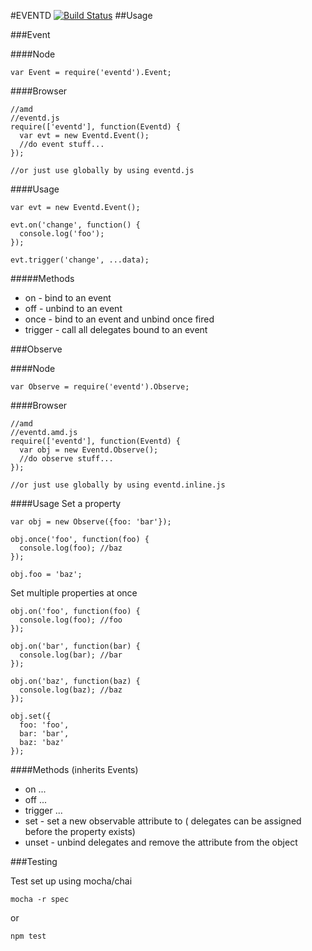 #EVENTD
[![Build Status](https://travis-ci.org/web-mech/eventd.png?branch=master)](https://travis-ci.org/web-mech/eventd)
##Usage

###Event

####Node
```
var Event = require('eventd').Event;
```

####Browser
```
//amd
//eventd.js
require(['eventd'], function(Eventd) {
  var evt = new Eventd.Event();
  //do event stuff...
});

//or just use globally by using eventd.js
```

####Usage
```
var evt = new Eventd.Event();

evt.on('change', function() {
  console.log('foo');
});

evt.trigger('change', ...data);
```

#####Methods
 - on - bind to an event
 - off - unbind to an event
 - once - bind to an event and unbind once fired
 - trigger - call all delegates bound to an event



###Observe

####Node
```
var Observe = require('eventd').Observe;
```

####Browser
```
//amd
//eventd.amd.js
require(['eventd'], function(Eventd) {
  var obj = new Eventd.Observe();
  //do observe stuff...
});

//or just use globally by using eventd.inline.js
```


####Usage
Set a property
```
var obj = new Observe({foo: 'bar'});

obj.once('foo', function(foo) {
  console.log(foo); //baz
});

obj.foo = 'baz';
```

Set multiple properties at once
```
obj.on('foo', function(foo) {
  console.log(foo); //foo
});

obj.on('bar', function(bar) {
  console.log(bar); //bar
});

obj.on('baz', function(baz) {
  console.log(baz); //baz
});

obj.set({
  foo: 'foo',
  bar: 'bar',
  baz: 'baz'
});
```

####Methods (inherits Events)
 - on ...
 - off ...
 - trigger ...
 - set - set a new observable attribute to ( delegates can be assigned before the property exists)
 - unset - unbind delegates and remove the attribute from the object

###Testing

Test set up using mocha/chai
```
mocha -r spec
```

or 

```
npm test
```